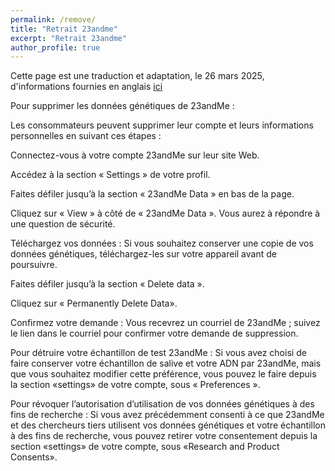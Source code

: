 ```yaml
---
permalink: /remove/
title: "Retrait 23andme"
excerpt: "Retrait 23andme"
author_profile: true
---
```


Cette page est une traduction et adaptation, le 26 mars 2025, d'informations fournies en anglais [ici](https://oag.ca.gov/news/press-releases/attorney-general-bonta-urgently-issues-consumer-alert-23andme-customers)  

Pour supprimer les données génétiques de 23andMe :

Les consommateurs peuvent supprimer leur compte et leurs informations personnelles en suivant ces étapes :

Connectez-vous à votre compte 23andMe sur leur site Web.

Accédez à la section « Settings » de votre profil.

Faites défiler jusqu’à la section « 23andMe Data » en bas de la page.

Cliquez sur « View » à côté de « 23andMe Data ». Vous aurez à répondre à une question de sécurité. 

Téléchargez vos données : Si vous souhaitez conserver une copie de vos données génétiques, téléchargez-les sur votre appareil avant de poursuivre.

Faites défiler jusqu’à la section « Delete data ».

Cliquez sur « Permanently Delete Data».

Confirmez votre demande : Vous recevrez un courriel de 23andMe ; suivez le lien dans le courriel pour confirmer votre demande de suppression.

Pour détruire votre échantillon de test 23andMe :
Si vous avez choisi de faire conserver votre échantillon de salive et votre ADN par 23andMe, mais que vous souhaitez modifier cette préférence, vous pouvez le faire depuis la section «settings» de votre compte, sous « Preferences ».

Pour révoquer l’autorisation d’utilisation de vos données génétiques à des fins de recherche :
Si vous avez précédemment consenti à ce que 23andMe et des chercheurs tiers utilisent vos données génétiques et votre échantillon à des fins de recherche, vous pouvez retirer votre consentement depuis la section «settings» de votre compte, sous «Research and Product Consents».